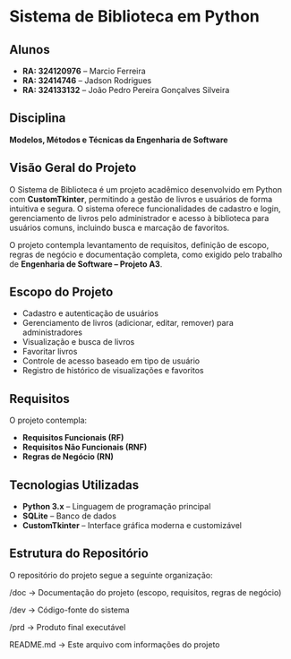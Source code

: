 # Sistema de Biblioteca em Python

## Alunos
- **RA: 324120976** – Marcio Ferreira  
- **RA: 32414746** – Jadson Rodrigues  
- **RA: 324133132** – João Pedro Pereira Gonçalves Silveira  

## Disciplina
**Modelos, Métodos e Técnicas da Engenharia de Software**  

## Visão Geral do Projeto
O Sistema de Biblioteca é um projeto acadêmico desenvolvido em Python com **CustomTkinter**, permitindo a gestão de livros e usuários de forma intuitiva e segura. O sistema oferece funcionalidades de cadastro e login, gerenciamento de livros pelo administrador e acesso à biblioteca para usuários comuns, incluindo busca e marcação de favoritos.

O projeto contempla levantamento de requisitos, definição de escopo, regras de negócio e documentação completa, como exigido pelo trabalho de **Engenharia de Software – Projeto A3**.

## Escopo do Projeto
- Cadastro e autenticação de usuários  
- Gerenciamento de livros (adicionar, editar, remover) para administradores  
- Visualização e busca de livros  
- Favoritar livros  
- Controle de acesso baseado em tipo de usuário  
- Registro de histórico de visualizações e favoritos  

## Requisitos
O projeto contempla:
- **Requisitos Funcionais (RF)**  
- **Requisitos Não Funcionais (RNF)**  
- **Regras de Negócio (RN)**  

## Tecnologias Utilizadas
- **Python 3.x** – Linguagem de programação principal  
- **SQLite** – Banco de dados  
- **CustomTkinter** – Interface gráfica moderna e customizável  

## Estrutura do Repositório
O repositório do projeto segue a seguinte organização:  

/doc -> Documentação do projeto (escopo, requisitos, regras de negócio)

/dev -> Código-fonte do sistema

/prd -> Produto final executável

README.md -> Este arquivo com informações do projeto
